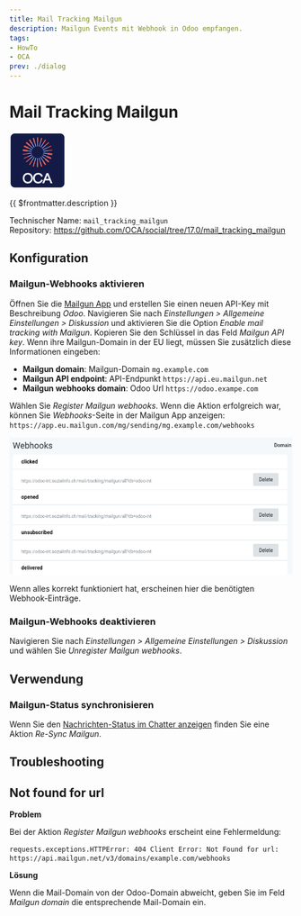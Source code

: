 ```yaml
---
title: Mail Tracking Mailgun
description: Mailgun Events mit Webhook in Odoo empfangen.
tags:
- HowTo
- OCA
prev: ./dialog
---
```

# Mail Tracking Mailgun
![icon_oca_app](attachments/icon_oca_app.png)

{{ $frontmatter.description }}

Technischer Name: `mail_tracking_mailgun`\
Repository: <https://github.com/OCA/social/tree/17.0/mail_tracking_mailgun>

## Konfiguration

### Mailgun-Webhooks aktivieren

Öffnen Sie die [Mailgun App](https://app.eu.mailgun.com) und erstellen Sie einen neuen API-Key mit Beschreibung *Odoo*. Navigieren Sie nach *Einstellungen > Allgemeine Einstellungen > Diskussion* und aktivieren Sie die Option *Enable mail tracking with Mailgun*. Kopieren Sie den Schlüssel in das Feld *Mailgun API key*. Wenn ihre Mailgun-Domain in der EU liegt, müssen Sie zusätzlich diese Informationen eingeben:

* **Mailgun domain**: Mailgun-Domain `mg.example.com`
* **Mailgun API endpoint**:  API-Endpunkt `https://api.eu.mailgun.net`
* **Mailgun webhooks domain**: Odoo Url `https://odoo.exampe.com`

Wählen Sie *Register Mailgun webhooks*. Wenn die Aktion erfolgreich war, können Sie *Webhooks*-Seite in der Mailgun App anzeigen: `https://app.eu.mailgun.com/mg/sending/mg.example.com/webhooks`

![](attachments/Mail%20Tracking%20Mailgun%20Webhooks.png)

Wenn alles korrekt funktioniert hat, erscheinen hier die benötigten Webhook-Einträge.

### Mailgun-Webhooks deaktivieren

Navigieren Sie nach *Einstellungen > Allgemeine Einstellungen > Diskussion* und wählen Sie *Unregister Mailgun webhooks*.

## Verwendung

### Mailgun-Status synchronisieren

Wenn Sie den [Nachrichten-Status im Chatter anzeigen](Mail%20Tracking.md#Nachrichten-Status%20im%20Chatter%20anzeigen) finden Sie eine Aktion *Re-Sync Mailgun*. 

## Troubleshooting

## Not found for url

**Problem**

Bei der Aktion *Register Mailgun webhooks* erscheint eine Fehlermeldung:

```
requests.exceptions.HTTPError: 404 Client Error: Not Found for url: https://api.mailgun.net/v3/domains/example.com/webhooks
```

**Lösung**

Wenn die Mail-Domain von der Odoo-Domain abweicht, geben Sie im Feld *Mailgun domain* die entsprechende Mail-Domain ein.